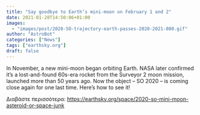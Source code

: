 ```yaml
---
title: "Say goodbye to Earth’s mini-moon on February 1 and 2"
date: 2021-01-28T14:50:06+01:00
images:
  - "images/post/2020-SO-trajectory-earth-passes-2020-2021-800.gif"
author: "AstroBot"
categories: ["News"]
tags: ["earthsky.org"]
draft: false
---
```


In November, a new mini-moon began orbiting Earth. NASA later confirmed it’s a lost-and-found 60s-era rocket from the Surveyor 2 moon mission, launched more than 50 years ago. Now the object – SO 2020 – is coming close again for one last time. Here’s how to see it!

Διαβάστε περισσότερα: https://earthsky.org/space/2020-so-mini-moon-asteroid-or-space-junk
